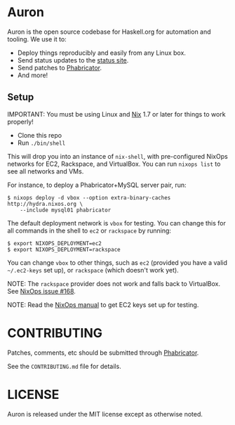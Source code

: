 Auron
=================

Auron is the open source codebase for Haskell.org for automation and
tooling. We use it to:

 - Deploy things reproducibly and easily from any Linux box.
 - Send status updates to the [status site](http://status.haskell.org).
 - Send patches to [Phabricator](https://phabricator.haskell.org).
 - And more!

Setup
-----------------

IMPORTANT: You must be using Linux and
[Nix](http://nixos.org/nix/manual/#chap-installation) 1.7 or later for
things to work properly!

- Clone this repo
- Run `./bin/shell`

This will drop you into an instance of `nix-shell`, with
pre-configured NixOps networks for EC2, Rackspace, and VirtualBox. You
can run `nixops list` to see all networks and VMs.

For instance, to deploy a Phabricator+MySQL server pair, run:

```
$ nixops deploy -d vbox --option extra-binary-caches http://hydra.nixos.org \
    --include mysql01 phabricator
```

The default deployment network is `vbox` for testing. You can change
this for all commands in the shell to `ec2` or `rackspace` by running:

```
$ export NIXOPS_DEPLOYMENT=ec2
$ export NIXOPS_DEPLOYMENT=rackspace
```

You can change `vbox` to other things, such as `ec2` (provided you have a
valid `~/.ec2-keys` set up), or `rackspace` (which doesn't work yet).

NOTE: The `rackspace` provider does not work and falls back to
VirtualBox. See
[NixOps issue #168](https://github.com/NixOS/nixops/issues/168).

NOTE: Read the [NixOps manual](http://nixos.org/nixops/manual/) to get
EC2 keys set up for testing.


CONTRIBUTING
=================

Patches, comments, etc should be submitted through
[Phabricator](https://phabricator.haskell.org).

See the `CONTRIBUTING.md` file for details.

LICENSE
=================

Auron is released under the MIT license except as otherwise noted.
